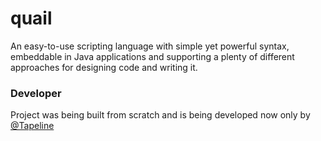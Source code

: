 # quail

An easy-to-use scripting language with simple yet powerful syntax, embeddable in Java applications and supporting a plenty of different approaches for designing code and writing it.

### Developer
Project was being built from scratch and is being developed now only by [@Tapeline](https://www.github.com/Tapeline)
